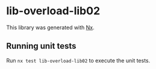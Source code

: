 # lib-overload-lib02

This library was generated with [Nx](https://nx.dev).

## Running unit tests

Run `nx test lib-overload-lib02` to execute the unit tests.
